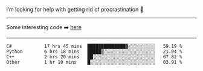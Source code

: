 I’m looking for help with getting rid of procrastination 🤔

-----

Some interesting code :arrow_right: [here](https://github.com/zhen8838/playground)

-----

<!--START_SECTION:waka-->

```text
C#            17 hrs 45 mins  ██████████████▓░░░░░░░░░░   59.19 %
Python        6 hrs 18 mins   █████▒░░░░░░░░░░░░░░░░░░░   21.04 %
C++           2 hrs 20 mins   ██░░░░░░░░░░░░░░░░░░░░░░░   07.82 %
Other         1 hr 10 mins    █░░░░░░░░░░░░░░░░░░░░░░░░   03.91 %
```

<!--END_SECTION:waka-->

<!--
**zhen8838/zhen8838** is a ✨ _special_ ✨ repository because its `README.md` (this file) appears on your GitHub profile.

Here are some ideas to get you started:

- 🔭 I’m currently working on ...
- 🌱 I’m currently learning ...
- 👯 I’m looking to collaborate on ...
 ...
- 💬 Ask me about ...
- 📫 How to reach me: ...
- 😄 Pronouns: ...
- ⚡ Fun fact: ...
-->
